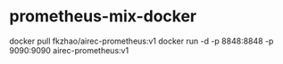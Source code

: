 # prometheus-mix-docker

docker pull fkzhao/airec-prometheus:v1
docker run -d -p 8848:8848 -p 9090:9090 airec-prometheus:v1
